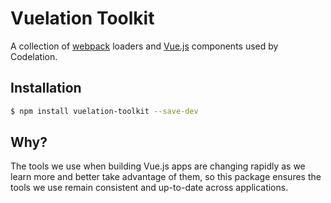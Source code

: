 # Vuelation Toolkit

A collection of [webpack](https://webpack.github.io) loaders and
[Vue.js](http://vuejs.org) components used by Codelation.

## Installation

```sh
$ npm install vuelation-toolkit --save-dev
```

## Why?

The tools we use when building Vue.js apps are changing rapidly as we learn more and better take advantage
of them, so this package ensures the tools we use remain consistent and up-to-date across applications.
